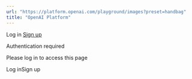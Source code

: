 ```yaml
---
url: "https://platform.openai.com/playground/images?preset=handbag"
title: "OpenAI Platform"
---
```


Log in [Sign up](https://platform.openai.com/signup)

Authentication required

Please log in to access this page

Log inSign up